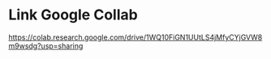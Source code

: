 # Link Google Collab

https://colab.research.google.com/drive/1WQ10FiGN1UUtLS4jMfyCYjGVW8m9wsdg?usp=sharing
